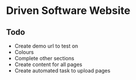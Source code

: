 Driven Software Website
=======================


Todo
------

* Create demo url to test on
* Colours
* Complete other sections
* Create content for all pages
* Create automated task to upload pages

